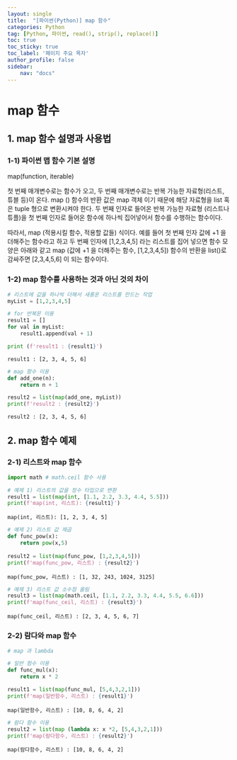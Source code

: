 ```yaml
---
layout: single
title:  "[파이썬(Python)] map 함수"
categories: Python
tag: [Python, 파이썬, read(), strip(), replace()]
toc: true
toc_sticky: true
toc_label: '페이지 주요 목자'
author_profile: false
sidebar:
    nav: "docs"
---
```


# map 함수

## 1. map 함수 설명과 사용법

### 1-1) 파이썬 맵 함수 기본 설명

map(function, iterable)

첫 번째 매개변수로는 함수가 오고, 두 번째 매개변수로는 반복 가능한 자료형(리스트, 튜블 등)이 온다.
map () 함수의 반환 값은 map 객체 이기 때문에 해당 자료형을 list 혹은 tuple 형으로 변환시켜야 한다.
두 번째 인자로 들어온 반복 가능한 자료형 (리스트나 튜플)을 첫 번째 인자로 들어온 함수에 하나씩 집어넣어서 함수를 수행하는 함수이다.

따라서, map (적용시킬 함수, 적용할 값들) 식이다.
예를 들어 첫 번째 인자 값에 +1 을 더해주는 함수라고 하고 두 번째 인자에 [1,2,3,4,5] 라는 리스트를 집어 넣으면 함수 모양은 아래와 같고 map (값에 +1 을 더해주는 함수, [1,2,3,4,5]) 함수의 반환을 list()로 감싸주면 [2,3,4,5,6] 이 되는 함수이다.

### 1-2) map 함수를 사용하는 것과 아닌 것의 차이



```python
# 리스트에 값을 하나씩 더해서 새롱운 리스트를 만드는 작업
myList = [1,2,3,4,5]

# for 반복문 이용
result1 = []
for val in myList:
    result1.append(val + 1)

print (f'result1 : {result1}')
```

    result1 : [2, 3, 4, 5, 6]
    


```python
# map 함수 이용
def add_one(n):
    return n + 1

result2 = list(map(add_one, myList))
print(f'result2 : {result2}')
```

    result2 : [2, 3, 4, 5, 6]
    

## 2. map 함수 예제

### 2-1) 리스트와 map 함수


```python
import math # math.ceil 함수 사용

# 예제 1) 리스트의 값을 정수 타입으로 변환
result1 = list(map(int, [1.1, 2.2, 3.3, 4.4, 5.5]))
print(f'map(int, 리스트): {result1}')
```

    map(int, 리스트): [1, 2, 3, 4, 5]
    


```python
# 예제 2) 리스트 값 제곱
def func_pow(x):
    return pow(x,5)
    
result2 = list(map(func_pow, [1,2,3,4,5]))
print(f'map(func_pow, 리스트) : {result2}')
```

    map(func_pow, 리스트) : [1, 32, 243, 1024, 3125]
    


```python
# 예제 3) 리스트 값 소수점 올림
result3 = list(map(math.ceil, [1.1, 2.2, 3.3, 4.4, 5.5, 6.6]))
print(f'map(func_ceil, 리스트) : {result3}')
```

    map(func_ceil, 리스트) : [2, 3, 4, 5, 6, 7]
    

### 2-2) 람다와 map 함수


```python
# map 과 lambda

# 일반 험수 이용
def func_mul(x):
    return x * 2

result1 = list(map(func_mul, [5,4,3,2,1]))
print(f'map(일반함수, 리스트) : {result1}')
```

    map(일반함수, 리스트) : [10, 8, 6, 4, 2]
    


```python
# 람다 함수 이용
result2 = list(map (lambda x: x *2, [5,4,3,2,1]))
print(f'map(람다함수, 리스트) : {result2}')
```

    map(람다함수, 리스트) : [10, 8, 6, 4, 2]
    
